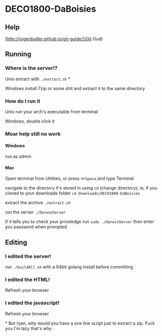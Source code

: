 # DECO1800-DaBoisies
## Help
[http://rogerdudler.github.io/git-guide/](Git Gud)

## Running
### Where is the server!?
Unix extract with `./extract.sh` \*

Windows install 7zip or some shit and extract it to the same directory

### How do I run it
Unix run your arch's executable from terminal

Windows, double click it

### Moar help still no work
#### Windows
run as admin

#### Mac
Open terminal from Utilities, or press `⌘+Space` and type Terminal

navigate to the directory it's stored in using `cd` (change directory); ie, if you cloned to your downloads folder `cd Downloads/DECO1800-DaBoisies`

extract the archive `./extract.sh`

run the server `./darwinServer`

If it tells you to check your priveledge run `sudo ./darwinServer` then enter you password when prompted

## Editing
### I edited the server!
run `./buildAll.sh` with a 64bit golang install before committing

### I edited the HTML!
Refresh your browser

### I edited the javascript!
Refresh your browser

\* But ryan, why would you have a one line script just to extract a zip. Fuck you I'm lazy that's why
